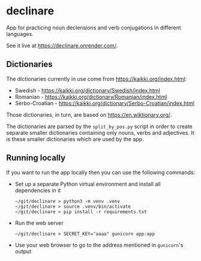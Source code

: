 # declinare
App for practicing noun declensions and verb conjugations in different languages.

See it live at <https://declinare.onrender.com/>.

## Dictionaries
The dictionaries currently in use come from <https://kaikki.org/index.html>:
* Swedish - <https://kaikki.org/dictionary/Swedish/index.html>
* Romanian - <https://kaikki.org/dictionary/Romanian/index.html>
* Serbo-Croatian - <https://kaikki.org/dictionary/Serbo-Croatian/index.html>

Those dictionaries, in turn, are based on <https://en.wiktionary.org/>.

The dictionaries are parsed by the `split_by_pos.py` script in order to
create separate smaller dictionaries containing only nouns, verbs and
adjectives. It is these smaller dictionaries which are used by the app.

## Running locally
If you want to run the app locally then you can use the following commands:
* Set up a separate Python virtual environment and install all dependencies in it
  ```
  ~/git/declinare > python3 -m venv .venv
  ~/git/declinare > source .venv/bin/activate
  ~/git/declinare > pip install -r requirements.txt
  ```
* Run the web server
  ```
  ~/git/declinare > SECRET_KEY="aaaa" gunicorn app:app
  ```
* Use your web browser to go to the address mentioned in `gunicorn`'s output
